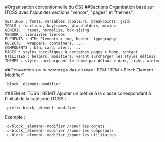 #Organisation conventionnelle du CSS
##Sections
Organisation basé sur ITCSS avec l'ajout des sections "vendor", "pages" et "themes".

    SETTINGS : fonts, variables (couleurs, breakpoints, grid)
    TOOLS : functions, keyframes, placeholders, mixins
    GENERIC : reset, normalize, box-sizing
    VENDOR : librairies tierces
    ELEMENTS : HTML Elements > img, header, typography
    OBJECTS : wrappers, containers, ...
    COMPONENTS : btn, card, alert, ...
    PAGES : styles spécifiques à certaines pages > home, contact
    UTILITIES : helpers, modifiers, venant surcharger les styles définis
    THEMES : styles surchargeant le thème par défaut > dark, light, winter

##Convention sur le nommage des classes : BEM
"BEM > Block Element Modifier"

	.block__element--modifier

##BEM et ITCSS : BEMIT
Ajouter un préfixe à la classe correspondant à l'initial de la catégorie ITCSS :

	.prefix-block__element--modifier

Exemple :

	.o-block__element--modifier //pour les objets
	.c-block__element--modifier //pour les composants
	.u-block__element--modifier //pour les utilitaires

